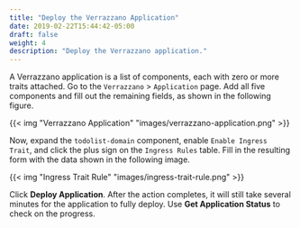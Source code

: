 ```yaml
---
title: "Deploy the Verrazzano Application"
date: 2019-02-22T15:44:42-05:00
draft: false
weight: 4
description: "Deploy the Verrazzano application."
---
```


A Verrazzano application is a list of components, each with zero or more traits attached.  Go to the `Verrazzano` > `Application` page.  Add all five components and fill out the remaining fields, as shown in the following figure.

{{< img "Verrazzano Application" "images/verrazzano-application.png" >}}

Now, expand the `todolist-domain` component, enable `Enable Ingress Trait`, and click the plus sign on the `Ingress Rules` table.  Fill in the resulting form with the data shown in the following image.  

{{< img "Ingress Trait Rule" "images/ingress-trait-rule.png" >}}

Click **Deploy Application**.  After the action completes, it will still take several minutes for the application to fully deploy.  Use **Get Application Status** to check on the progress.
